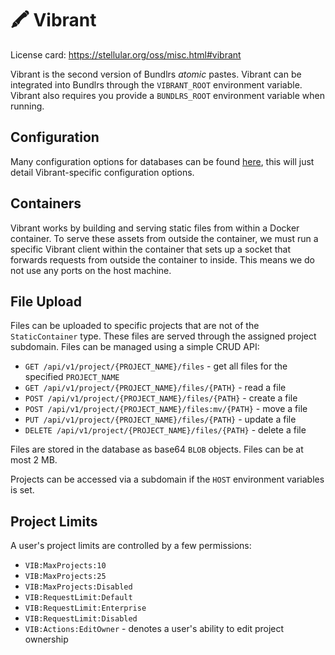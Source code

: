 # 🖍️ Vibrant

License card: <https://stellular.org/oss/misc.html#vibrant>

Vibrant is the second version of Bundlrs *atomic* pastes. Vibrant can be integrated into Bundlrs through the `VIBRANT_ROOT` environment variable. Vibrant also requires you provide a `BUNDLRS_ROOT` environment variable when running.

## Configuration

Many configuration options for databases can be found [here](https://code.stellular.org/stellular/bundlrs#configuration), this will just detail Vibrant-specific configuration options.

## Containers

Vibrant works by building and serving static files from within a Docker container. To serve these assets from outside the container, we must run a specific Vibrant client within the container that sets up a socket that forwards requests from outside the container to inside. This means we do not use any ports on the host machine.

## File Upload

Files can be uploaded to specific projects that are not of the `StaticContainer` type. These files are served through the assigned project subdomain. Files can be managed using a simple CRUD API:

* `GET /api/v1/project/{PROJECT_NAME}/files` - get all files for the specified `PROJECT_NAME`
* `GET /api/v1/project/{PROJECT_NAME}/files/{PATH}` - read a file
* `POST /api/v1/project/{PROJECT_NAME}/files/{PATH}` - create a file
* `POST /api/v1/project/{PROJECT_NAME}/files:mv/{PATH}` - move a file
* `PUT /api/v1/project/{PROJECT_NAME}/files/{PATH}` - update a file
* `DELETE /api/v1/project/{PROJECT_NAME}/files/{PATH}` - delete a file

Files are stored in the database as base64 `BLOB` objects. Files can be at most 2 MB.

Projects can be accessed via a subdomain if the `HOST` environment variables is set.

## Project Limits

A user's project limits are controlled by a few permissions:

* `VIB:MaxProjects:10`
* `VIB:MaxProjects:25`
* `VIB:MaxProjects:Disabled`
* `VIB:RequestLimit:Default`
* `VIB:RequestLimit:Enterprise`
* `VIB:RequestLimit:Disabled`
* `VIB:Actions:EditOwner` - denotes a user's ability to edit project ownership
